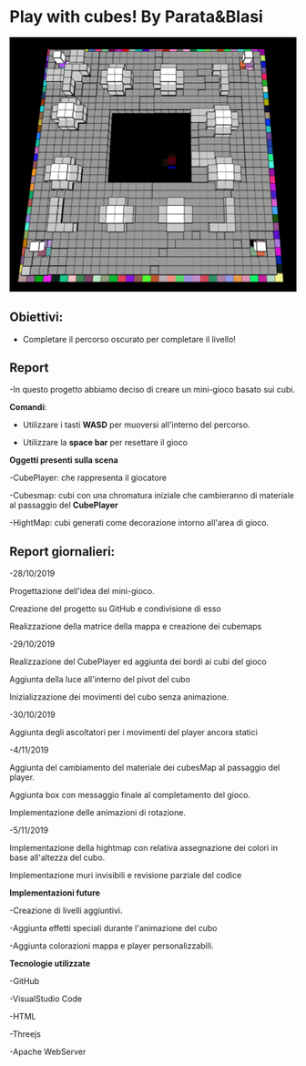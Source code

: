 # Play with cubes! By Parata&Blasi

  

![Image from Game](preview.PNG)

  

## Obiettivi:

  

- Completare il percorso oscurato per completare il livello!

  

## Report

  

-In questo progetto abbiamo deciso di creare un mini-gioco basato sui cubi.

  

**Comandi**:

- Utilizzare i tasti **WASD** per muoversi all'interno del percorso.

- Utilizzare la **space bar** per resettare il gioco


**Oggetti presenti sulla scena**

-CubePlayer: che rappresenta il giocatore

-Cubesmap: cubi con una chromatura iniziale che cambieranno di materiale al passaggio del **CubePlayer**

-HightMap: cubi generati come decorazione intorno all'area di gioco.

  

## Report giornalieri:

  

-28/10/2019

Progettazione dell'idea del mini-gioco.

Creazione del progetto su GitHub e condivisione di esso

Realizzazione della matrice della mappa e creazione dei cubemaps

  
-29/10/2019

Realizzazione del CubePlayer ed aggiunta dei bordi ai cubi del gioco

Aggiunta della luce all'interno del pivot del cubo

Inizializzazione dei movimenti del cubo senza animazione.

  

-30/10/2019

Aggiunta degli ascoltatori per i movimenti del player ancora statici

  

-4/11/2019

Aggiunta del cambiamento del materiale dei cubesMap al passaggio del player.

Aggiunta box con messaggio finale al completamento del gioco.

Implementazione delle animazioni di rotazione.

-5/11/2019

Implementazione della hightmap con relativa assegnazione dei colori in base all'altezza del cubo.

Implementazione muri invisibili e revisione parziale del codice

  

**Implementazioni future**

-Creazione di livelli aggiuntivi.

-Aggiunta effetti speciali durante l'animazione del cubo

-Aggiunta colorazioni mappa e player personalizzabili.
 

**Tecnologie utilizzate**

-GitHub

-VisualStudio Code

-HTML

-Threejs

-Apache WebServer